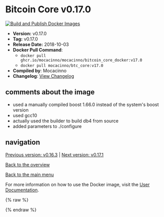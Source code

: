 # Bitcoin Core v0.17.0

[![Build and Publish Docker Images](https://github.com/mocacinno/bitcoin_core_docker/actions/workflows/build-and-publish.yml/badge.svg?branch=v17.0)](https://github.com/mocacinno/bitcoin_core_docker/actions/workflows/build-and-publish.yml)

- **Version:** v0.17.0
- **Tag:** v0.17.0
- **Release Date:** 2018-10-03
- **Docker Pull Command**:
  - `docker pull ghcr.io/mocacinno/mocacinno/bitcoin_core_docker:v17.0`
  - `docker pull mocacinno/btc_core:v17.0`
- **Compiled by**: Mocacinno
- **Changelog**: [View Changelog](https://github.com/bitcoin/bitcoin/blob/v0.17.0/doc/release-notes.md)

## comments about the image

- used a manually compiled boost 1.66.0 instead of the system's boost version
- used gcc10
- actually used the builder to build db4 from source
- added parameters to ./configure

## navigation

[Previous version: v0.16.3](./v16.3.md) | [Next version: v0.17.1](./v17.1.md)

[Back to the overview](./Readme.md)

[Back to the main menu](../Readme.md)

For more information on how to use the Docker image, visit the [User Documentation](../userdocs/Readme.md).

<!-- Google tag (gtag.js) -->
{% raw %}
<script async src="https://www.googletagmanager.com/gtag/js?id=G-BPC6NC6FF9"></script>
<script>
  window.dataLayer = window.dataLayer || [];
  function gtag(){dataLayer.push(arguments);}
  gtag('js', new Date());
  gtag('config', 'G-BPC6NC6FF9');
</script>
{% endraw %}
